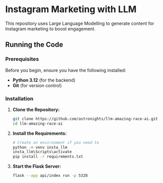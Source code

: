 # Instagram Marketing with LLM

This repository uses Large Language Modelling to generate content for Instagram marketing to boost engagement.

## Running the Code

### **Prerequisites**

Before you begin, ensure you have the following installed:

- **Python 3.12** (for the backend)
- **Git** (for version control)

### **Installation** 

1. **Clone the Repository:**

   ```bash
   git clone https://github.com/astronights/llm-amazing-race-ai.git
   cd llm-amazing-race-ai
   ```

2. **Install the Requirements:**

    ```bash
    # Create an environment if you need to
    python -m venv insta_llm
    insta_llm\Scripts\activate
    pip install -r requirements.txt
    ```

3. **Start the Flask Server:**

   ```bash
   flask --app api/index run -p 5328
   ```